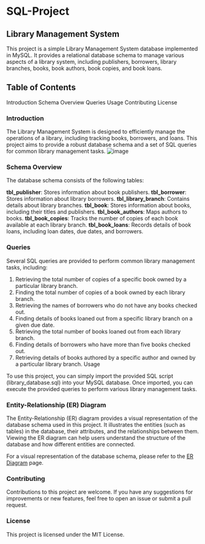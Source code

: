 # SQL-Project 
## Library Management System
This project is a simple Library Management System database implemented in MySQL. It provides a relational database schema to manage various aspects of a library system, including publishers, borrowers, library branches, books, book authors, book copies, and book loans.

## Table of Contents
  Introduction
  Schema Overview
  Queries
  Usage
 Contributing
 License
 
### Introduction
The Library Management System is designed to efficiently manage the operations of a library, including tracking books, borrowers, and loans. This project aims to provide a robust database schema and a set of SQL queries for common library management tasks.
![image](https://github.com/ayeshasidhikha188/SQL-Project-/assets/147414813/ba1ec543-2ef8-42bd-876d-5f4f65bc96b2)


### Schema Overview
The database schema consists of the following tables:

**tbl_publisher**: Stores information about book publishers.
**tbl_borrower**: Stores information about library borrowers.
**tbl_library_branch**: Contains details about library branches.
**tbl_book**: Stores information about books, including their titles and publishers.
**tbl_book_authors**: Maps authors to books.
**tbl_book_copies**: Tracks the number of copies of each book available at each library branch.
**tbl_book_loans**: Records details of book loans, including loan dates, due dates, and borrowers.

### Queries
Several SQL queries are provided to perform common library management tasks, including:

1. Retrieving the total number of copies of a specific book owned by a particular library branch.
2. Finding the total number of copies of a book owned by each library branch.
3. Retrieving the names of borrowers who do not have any books checked out.
4. Finding details of books loaned out from a specific library branch on a given due date.
5. Retrieving the total number of books loaned out from each library branch.
6. Finding details of borrowers who have more than five books checked out.
7. Retrieving details of books authored by a specific author and owned by a particular library branch.
Usage

To use this project, you can simply import the provided SQL script (library_database.sql) into your MySQL database. Once imported, you can execute the provided queries to perform various library management tasks.

### Entity-Relationship (ER) Diagram
The Entity-Relationship (ER) diagram provides a visual representation of the database schema used in this project. It illustrates the entities (such as tables) in the database, their attributes, and the relationships between them. Viewing the ER diagram can help users understand the structure of the database and how different entities are connected.

For a visual representation of the database schema, please refer to the [ER Diagram](link-to-your-er-diagram-page) page.

### Contributing
Contributions to this project are welcome. If you have any suggestions for improvements or new features, feel free to open an issue or submit a pull request.

### License
This project is licensed under the MIT License.
